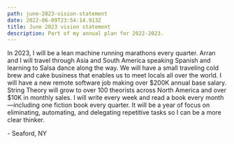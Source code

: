 ```yaml
---
path: june-2023-vision-statement
date: 2022-06-09T23:54:14.913Z
title: June 2023 vision statement
description: Part of my annual plan for 2022-2023.
---
```

In 2023, I will be a lean machine running marathons every quarter. Arran and I will travel through Asia and South America speaking Spanish and learning to Salsa dance along the way. We will have a small traveling cold brew and cake business that enables us to meet locals all over the world. I will have a new remote software job making over $200K annual base salary. String Theory will grow to over 100 theorists across North America and over $10K in monthly sales. I will write every week and read a book every month—including one fiction book every quarter. It will be a year of focus on eliminating, automating, and delegating repetitive tasks so I can be a more clear thinker.

\- Seaford, NY